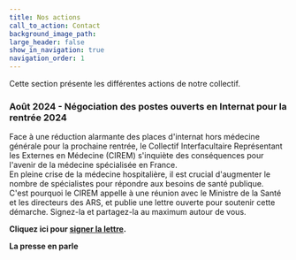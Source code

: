 ```yaml
---
title: Nos actions
call_to_action: Contact
background_image_path:
large_header: false
show_in_navigation: true
navigation_order: 1
---
```


Cette section présente les différentes actions de notre collectif.

### Août 2024 - Négociation des postes ouverts en Internat pour la rentrée 2024

Face à une réduction alarmante des places d'internat hors médecine générale pour la prochaine rentrée, le Collectif Interfacultaire Représentant les Externes en Médecine (CIREM) s'inquiète des conséquences pour l'avenir de la médecine spécialisée en France.   
En pleine crise de la médecine hospitalière, il est crucial d'augmenter le nombre de spécialistes pour répondre aux besoins de santé publique.   
C'est pourquoi le CIREM appelle à une réunion avec le Ministre de la Santé et les directeurs des ARS, et publie une lettre ouverte pour soutenir cette démarche. Signez-la et partagez-la au maximum autour de vous.

**Cliquez ici pour [signer la lettre](https://ciremwebsite.github.io/lettre_ouverte/).**

**La presse en parle**

<html lang="en">
<head>
    <meta charset="UTF-8">
    <meta name="viewport" content="width=device-width, initial-scale=1.0">
    <title>Accordéon Exemple</title>
    <style>
        .accordion {
    background-color: #eee;
    color: #444;
    cursor: pointer;
    padding: 18px;
    width: 100%;
    border: none;
    text-align: left;
    outline: none;
    font-size: 15px;
    transition: 0.4s;
}

.accordion.active, .accordion:hover {
    background-color: #ccc;
}

.accordion::after {
    content: '\002B'; /* Unicode character for "plus" sign (+) */
    color: #777;
    font-weight: bold;
    float: right;
    margin-left: 5px;
}

.accordion.active::after {
    content: "\2212"; /* Unicode character for "minus" sign (-) */
}


        .panel {
            padding: 0 18px;
            background-color: white;
            max-height: 0;
            overflow: hidden;
            transition: max-height 0.2s ease-out;
        }
    </style>
</head>
<body>

<button class="accordion">Le Figaro</button>
<div class="panel">
    <p> 
  <a href="https://www.lefigaro.fr/actualite-france/hopital-public-la-fronde-des-futurs-internes-face-a-la-baisse-du-nombre-de-postes-ouverts-20240814?fbclid=IwY2xjawEtU4JleHRuA2FlbQIxMAABHTn-Z0vjcmYtDBEtNINwWc0yg4RioUWEA689uPSiHmUBLopMO5ivhUoAQA_aem_LlWZ6X4z3nHHZSJYk9eEpw">Hôpital public : la fronde des futurs internes face à la baisse du nombre de postes ouverts
        </a> 
    </p>
    <p> 
        <a href="https://www.lefigaro.fr/economie/on-est-en-train-de-vivre-une-injustice-monstrueuse-le-grand-desarroi-des-internes-face-au-mutisme-de-l-executif-20240820?fbclid=IwY2xjawE1QNpleHRuA2FlbQIxMAABHVeSRZKnzHCgpSBaN2QQsOSa7xACy_GG4Lv4NLVrBj35jPHgMSxyMlc-_w_aem_9WJdWhysU9Fd9TcbanXtSA">
          «Notre promo est sacrifiée»: la colère des nouveaux internes de l'hôpital face au silence du gouvernement
        </a> 
    </p>
</div>

<button class="accordion">Le Parisien</button>
<div class="panel">
  <a href="https://www.leparisien.fr/etudiant/etudes/universites/reduction-des-postes-dinternat-pour-les-etudiants-en-medecine-a-moins-dun-miracle-ma-specialite-je-ne-laurai-pas-VXGRRRB5DRCSFIIFKMWNAUTSBY.php?s=09&fbclid=IwY2xjawE1QAZleHRuA2FlbQIxMAABHRiT5v1ryDCla4G7fuu39uS98d6hpqaNav_T40_6Ei0IIYi7yTbLzUc1UA_aem_c7MEuhZhnwO8Q4RgW3ckdA">Réduction des postes d’internat pour les étudiants en médecine : « À moins d’un miracle, ma spécialité, je ne l’aurai pas »</a>
</div>

<button class="accordion">France Info</button>
<div class="panel">
    <p> 
        <a href="https://www.francetvinfo.fr/sante/hopital/1-500-internes-en-moins-cette-annee-ca-impliquera-forcement-une-nouvelle-charge-de-travail-previent-l-intersyndicale-nationale-des-internes_6728100.html">
          1 500 internes en moins cette année : "Ça impliquera forcément une nouvelle charge de travail", prévient l'Intersyndicale nationale des internes
        </a> 
    </p>
    <p> 
        <a href="https://www.francetvinfo.fr/sante/hopital/1-500-internes-en-moins-cette-annee-ca-impliquera-forcement-une-nouvelle-charge-de-travail-previent-l-intersyndicale-nationale-des-internes_6728100.html">
          La baisse du nombre de postes d'internes "aura un impact" sur l'hôpital public, insiste le syndicat Samu Urgences de France
        </a> 
    </p>
</div>

<button class="accordion">Ouest France</button>
<div class="panel">
    <p> 
        <a href="https://www.ouest-france.fr/sante/dans-les-hopitaux-le-nombre-dinternes-en-medecine-seffondre-904c78be-58b6-11ef-9a12-58a3dd767213">
          Dans les hôpitaux, le nombre d’internes en médecine s’effondre
        </a> 
    </p>
</div>

<button class="accordion">What's Up Doc</button>
<div class="panel">
    <p> 
        <a href="https://www.whatsupdoc-lemag.fr/article/trop-peu-dinternes-la-rentree-la-promo-crash-test-exige-louverture-de-postes">
          Trop peu d’internes à la rentrée : la « promo crash-test » exige l’ouverture de postes supplémentaires d’urgence
        </a> 
    </p>
</div>

<button class="accordion">BFM TV</button>
<div class="panel">
    <p> 
        <a href="https://www.bfmtv.com/politique/philippe-juvin-depute-droite-republicaine-et-chef-du-service-des-urgences-notre-systeme-de-formation-des-medecins-n-est-pas-adapte-en-quantite_VN-202408170083.html?fbclid=IwY2xjawEtUXBleHRuA2FlbQIxMAABHTYU7oJsw4bSL_bDsJojiU_ntf5ZOg1oK5fRCfSbhhYR8yFdenIxR5LkIQ_aem_knv7EVPuP6VMKGFFcV3oIQ">
          Interview de Philippe Juvin, député et chef du service des urgences
        </a> 
    </p>
    <p> 
        <a href="https://www.bfmtv.com/replay-emissions/le-live-bfm/internes-postes-supprimes-soignants-furieux-17-08_VN-202408170154.html?fbclid=IwY2xjawEtUWtleHRuA2FlbQIxMAABHcf6v3HFybLanTsxCCxm17EBYObBNJJ009M_3gotg65NiTS5vjWacjzjrg_aem_kKYTmsaFO2YhXsjJ8SQwRw">
          Interview de Marine Loty, présidente du Syndicat des Internes des Hôpitaux de Paris (SIHP)
        </a> 
    </p>
</div>


<button class="accordion">BFM RMC</button>
<div class="panel">
    <p> 
        <a href="https://rmc.bfmtv.com/actualites/societe/sante/hopital-1-500-postes-d-internes-en-moins-a-la-rentree-les-services-de-sante-confrontes-a-une-nouvelle-difficulte_AV-202408170141.html?fbclid=IwY2xjawEtWa1leHRuA2FlbQIxMAABHWVcsdEB85nnqthK0PYSwkAlMHQ-I1hvrULUngbmEQCIbFDHOXuSNEihaQ_aem_PrRkYK0_rTnaqOBSta2xUg">
          Hôpital: 1.500 postes d'internes en moins à la rentrée, les services de santé confrontés à une nouvelle difficulté
        </a> 
    </p>
</div>


<button class="accordion">Marianne</button>
<div class="panel">
    <p> 
        <a href="https://www.marianne.net/societe/sante/cest-la-premiere-fois-de-ma-vie-que-je-fais-ca-helene-l-interne-sacrifiee-a-l-origine-de-la-petition?fbclid=IwY2xjawE1P6lleHRuA2FlbQIxMAABHdvcq9S1KiS9HXNvsNvvjhuugZ8WkzEph7bwuyEiJb93O7ae27Qoy10oUQ_aem_b2ZLEhzjvU20MelX6hbHDw">
          "C’est la première fois de ma vie que je fais ça" : Hélène, l'interne "sacrifiée", à l'origine de la pétition
        </a> 
    </p>
</div>

<script>
    var acc = document.getElementsByClassName("accordion");
    var i;

    for (i = 0; i < acc.length; i++) {
        acc[i].addEventListener("click", function() {
            this.classList.toggle("active");
            var panel = this.nextElementSibling;
            if (panel.style.maxHeight) {
                panel.style.maxHeight = null;
            } else {
                panel.style.maxHeight = panel.scrollHeight + "px";
            } 
        });
    }
</script>

</body>
</html>

### Juin 2024 - Héritage du CIRE

Le CIREM est l'héritage du CIRE, collectif formé en mars 2024 afin de faire valoir les droits des étudiants en sixième année de médecine. Pendant son existence, le CIRE a mené plusieurs projets. Vous pouvez retrouver l'ensemble des documents liés aux actions du CIRE [ici](https://ciremwebsite.github.io/ressources/ressources/).
